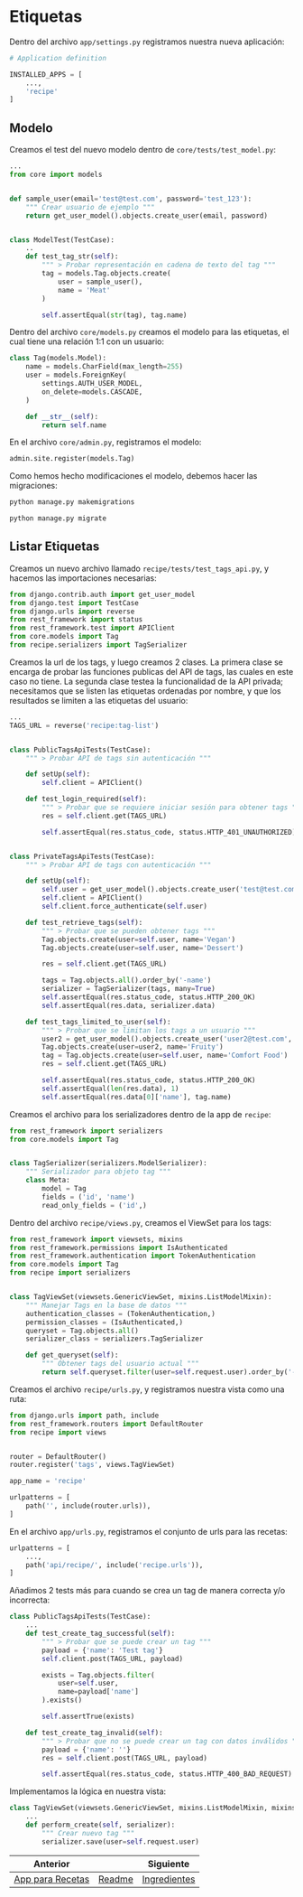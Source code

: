 # Etiquetas

Dentro del archivo `app/settings.py` registramos nuestra nueva aplicación:

```py
# Application definition

INSTALLED_APPS = [
    ...,
    'recipe'
]
```

## Modelo

Creamos el test del nuevo modelo dentro de `core/tests/test_model.py`:

```py
...
from core import models


def sample_user(email='test@test.com', password='test_123'):
    """ Crear usuario de ejemplo """
    return get_user_model().objects.create_user(email, password)


class ModelTest(TestCase):
    ..
    def test_tag_str(self):
        """ > Probar representación en cadena de texto del tag """
        tag = models.Tag.objects.create(
            user = sample_user(),
            name = 'Meat'
        )

        self.assertEqual(str(tag), tag.name)
```

Dentro del archivo `core/models.py` creamos el modelo para las etiquetas, el cual tiene una relación 1:1 con un usuario:

```py
class Tag(models.Model):
    name = models.CharField(max_length=255)
    user = models.ForeignKey(
        settings.AUTH_USER_MODEL,
        on_delete=models.CASCADE,
    )

    def __str__(self):
        return self.name
```

En el archivo `core/admin.py`, registramos el modelo:

```py
admin.site.register(models.Tag)
```

Como hemos hecho modificaciones el modelo, debemos hacer las migraciones:

```txt
python manage.py makemigrations
```

```txt
python manage.py migrate
```

## Listar Etiquetas

Creamos un nuevo archivo llamado `recipe/tests/test_tags_api.py`, y hacemos las importaciones necesarias:

```py
from django.contrib.auth import get_user_model
from django.test import TestCase
from django.urls import reverse
from rest_framework import status
from rest_framework.test import APIClient
from core.models import Tag
from recipe.serializers import TagSerializer
```

Creamos la url de los tags, y luego creamos 2 clases. La primera clase se encarga de probar las funciones publicas del API de tags, las cuales en este caso no tiene. La segunda clase testea la funcionalidad de la API privada; necesitamos que se listen las etiquetas ordenadas por nombre, y que los resultados se limiten a las etiquetas del usuario:

```py
...
TAGS_URL = reverse('recipe:tag-list')


class PublicTagsApiTests(TestCase):
    """ > Probar API de tags sin autenticación """

    def setUp(self):
        self.client = APIClient()

    def test_login_required(self):
        """ > Probar que se requiere iniciar sesión para obtener tags """
        res = self.client.get(TAGS_URL)

        self.assertEqual(res.status_code, status.HTTP_401_UNAUTHORIZED)


class PrivateTagsApiTests(TestCase):
    """ > Probar API de tags con autenticación """

    def setUp(self):
        self.user = get_user_model().objects.create_user('test@test.com', 'test_123')
        self.client = APIClient()
        self.client.force_authenticate(self.user)

    def test_retrieve_tags(self):
        """ > Probar que se pueden obtener tags """
        Tag.objects.create(user=self.user, name='Vegan')
        Tag.objects.create(user=self.user, name='Dessert')

        res = self.client.get(TAGS_URL)

        tags = Tag.objects.all().order_by('-name')
        serializer = TagSerializer(tags, many=True)
        self.assertEqual(res.status_code, status.HTTP_200_OK)
        self.assertEqual(res.data, serializer.data)

    def test_tags_limited_to_user(self):
        """ > Probar que se limitan los tags a un usuario """
        user2 = get_user_model().objects.create_user('user2@test.com', 'test_123')
        Tag.objects.create(user=user2, name='Fruity')
        tag = Tag.objects.create(user=self.user, name='Comfort Food')
        res = self.client.get(TAGS_URL)

        self.assertEqual(res.status_code, status.HTTP_200_OK)
        self.assertEqual(len(res.data), 1)
        self.assertEqual(res.data[0]['name'], tag.name)
```

Creamos el archivo para los serializadores dentro de la app de `recipe`:

```py
from rest_framework import serializers
from core.models import Tag


class TagSerializer(serializers.ModelSerializer):
    """ Serializador para objeto tag """
    class Meta:
        model = Tag
        fields = ('id', 'name')
        read_only_fields = ('id',)
```

Dentro del archivo `recipe/views.py`, creamos el ViewSet para los tags:

```py
from rest_framework import viewsets, mixins
from rest_framework.permissions import IsAuthenticated
from rest_framework.authentication import TokenAuthentication
from core.models import Tag
from recipe import serializers


class TagViewSet(viewsets.GenericViewSet, mixins.ListModelMixin):
    """ Manejar Tags en la base de datos """
    authentication_classes = (TokenAuthentication,)
    permission_classes = (IsAuthenticated,)
    queryset = Tag.objects.all()
    serializer_class = serializers.TagSerializer

    def get_queryset(self):
        """ Obtener tags del usuario actual """
        return self.queryset.filter(user=self.request.user).order_by('-name')
```

Creamos el archivo `recipe/urls.py`, y registramos nuestra vista como una ruta:

```py
from django.urls import path, include
from rest_framework.routers import DefaultRouter
from recipe import views


router = DefaultRouter()
router.register('tags', views.TagViewSet)

app_name = 'recipe'

urlpatterns = [
    path('', include(router.urls)),
]
```

En el archivo `app/urls.py`, registramos el conjunto de urls para las recetas:

```py
urlpatterns = [
    ...,
    path('api/recipe/', include('recipe.urls')),
]
```

Añadimos 2 tests más para cuando se crea un tag de manera correcta y/o incorrecta:

```py
class PublicTagsApiTests(TestCase):
    ...
    def test_create_tag_successful(self):
        """ > Probar que se puede crear un tag """
        payload = {'name': 'Test tag'}
        self.client.post(TAGS_URL, payload)

        exists = Tag.objects.filter(
            user=self.user,
            name=payload['name']
        ).exists()

        self.assertTrue(exists)

    def test_create_tag_invalid(self):
        """ > Probar que no se puede crear un tag con datos inválidos """
        payload = {'name': ''}
        res = self.client.post(TAGS_URL, payload)

        self.assertEqual(res.status_code, status.HTTP_400_BAD_REQUEST)
```

Implementamos la lógica en nuestra vista:

```py
class TagViewSet(viewsets.GenericViewSet, mixins.ListModelMixin, mixins.CreateModelMixin):
    ...
    def perform_create(self, serializer):
        """ Crear nuevo tag """
        serializer.save(user=self.request.user)
```

| Anterior                              |                           | Siguiente                          |
| ------------------------------------- | ------------------------- | ---------------------------------- |
| [App para Recetas](14_App_Recetas.md) | [Readme](../../README.md) | [Ingredientes](16_Ingredientes.md) |
